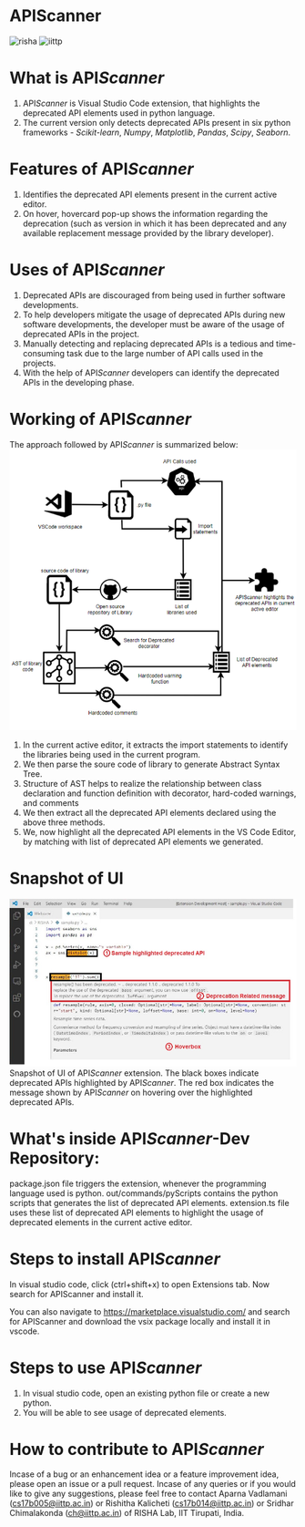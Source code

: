 # APIScanner
![risha](https://user-images.githubusercontent.com/42757231/99178239-0a095380-2737-11eb-8f94-75ca8f069377.png)
![iittp](https://user-images.githubusercontent.com/42757231/99178231-f3fb9300-2736-11eb-8942-0cde97e79d3b.png)

# What is API*Scanner*
1. API*Scanner* is Visual Studio Code extension, that highlights the deprecated API elements used in python language.
2. The current version only detects deprecated APIs present in six python frameworks - *Scikit-learn*, *Numpy*, *Matplotlib*, *Pandas*, *Scipy*, *Seaborn*.

# Features of API*Scanner*
1. Identifies the deprecated API elements present in the current active editor.
2. On hover, hovercard pop-up shows the information regarding the deprecation (such as version in which it has been deprecated and any available replacement message provided by the library developer).

# Uses of API*Scanner*
1. Deprecated APIs are discouraged from being used in further software developments.
2. To help developers mitigate the usage of deprecated APIs during new software developments, the developer must be aware of the usage of deprecated APIs in the project.
3. Manually detecting and replacing deprecated APIs is a tedious and time-consuming task due to the large number of API calls used in the projects.
4. With the help of API*Scanner* developers can identify the deprecated APIs in the developing phase.

# Working of API*Scanner*
The approach followed by API*Scanner* is summarized below:
![Approach diagram](images/updated_process_diagram.PNG)
1. In the current active editor, it extracts the import statements to identify the libraries being used in the current program.
2. We then parse the soure code of library to generate Abstract Syntax Tree. 
3.  Structure of AST helps to realize the relationship between class declaration and function definition with decorator, hard-coded warnings, and comments
4. We then extract all the deprecated API elements declared using the above three methods.
5. We, now highlight all the deprecated API elements in the VS Code Editor, by matching with list of deprecated API elements we generated.

# Snapshot of UI
![Sample UI](images/sampleUI_light.JPG)
Snapshot of UI of API*Scanner* extension. The black boxes indicate deprecated APIs highlighted by API*Scanner*. The red box indicates the message shown by API*Scanner* on hovering over the highlighted deprecated APIs.

# What's inside API*Scanner*-Dev Repository:
package.json file triggers the extension, whenever the programming language used is python. out/commands/pyScripts contains the python scripts that generates the list of deprecated API elements. extension.ts file uses these list of deprecated API elements to highlight the usage of deprecated elements in the current active editor.
# Steps to install API*Scanner*
In visual studio code, click (ctrl+shift+x) to open Extensions tab. Now search for APIScanner and install it.

You can also navigate to https://marketplace.visualstudio.com/ and search for APIScanner and download the vsix package locally and install it in vscode.

# Steps to use API*Scanner*
1. In visual studio code, open an existing python file or create a new python.
2. You will be able to see usage of deprecated elements. 
# How to contribute to API*Scanner*
Incase of a bug or an enhancement idea or a feature improvement idea, please open an issue or a pull request. Incase of any queries or if you would like to give any suggestions, please feel free to contact Aparna Vadlamani (cs17b005@iittp.ac.in) or Rishitha Kalicheti (cs17b014@iittp.ac.in) or Sridhar Chimalakonda (ch@iittp.ac.in) of RISHA Lab, IIT Tirupati, India.
